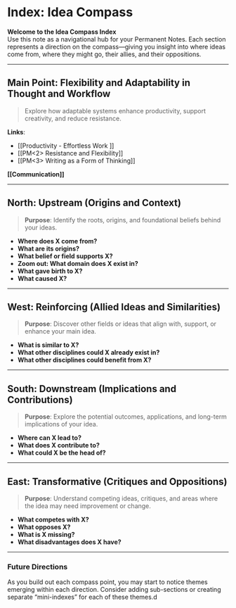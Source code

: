 # Index: Idea Compass

**Welcome to the Idea Compass Index**  
Use this note as a navigational hub for your Permanent Notes. Each section represents a direction on the compass—giving you insight into where ideas come from, where they might go, their allies, and their oppositions.

---

## Main Point: Flexibility and Adaptability in Thought and Workflow
> Explore how adaptable systems enhance productivity, support creativity, and reduce resistance.

**Links**:  
- [[Productivity - Effortless Work <PN>]]  
- [[PM<2> Resistance and Flexibility]]  
- [[PM<3>  Writing as a Form of Thinking]]
 

**[[Communication]]**


---

## North: Upstream (Origins and Context)  
> **Purpose**: Identify the roots, origins, and foundational beliefs behind your ideas.

- **Where does X come from?**
- **What are its origins?**
- **What belief or field supports X?**
- **Zoom out: What domain does X exist in?**  
- **What gave birth to X?**
- **What caused X?**

---

## West: Reinforcing (Allied Ideas and Similarities)  
> **Purpose**: Discover other fields or ideas that align with, support, or enhance your main idea.

- **What is similar to X?**
- **What other disciplines could X already exist in?**
- **What other disciplines could benefit from X?**

---

## South: Downstream (Implications and Contributions)  
> **Purpose**: Explore the potential outcomes, applications, and long-term implications of your idea.

- **Where can X lead to?**
- **What does X contribute to?**
- **What could X be the head of?**

---

## East: Transformative (Critiques and Oppositions)  
> **Purpose**: Understand competing ideas, critiques, and areas where the idea may need improvement or change.

- **What competes with X?**
- **What opposes X?**
- **What is X missing?**
- **What disadvantages does X have?**

---

### Future Directions  
As you build out each compass point, you may start to notice themes emerging within each direction. Consider adding sub-sections or creating separate “mini-indexes” for each of these themes.d